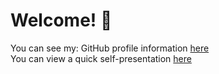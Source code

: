# Welcome! 👋

You can see my:
GitHub profile information <a href="https://yordanmitev.me/daki4" target="_blank">here</a></br>
You can view a quick self-presentation <a href="https://yordanmitev.me/quicl-self" target="_blank">here</a>
